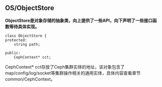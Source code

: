 ## OS/ObjectStore

**ObjectStore是对象存储的抽象类，向上提供了一些API，向下声明了一些接口函数等待具体实现。**

```
class ObjectStore {
protected:
    string path;

public:
    CephContext* cct;
```



CephContext\* cct存放了Ceph集群实体的地址，该对象包含了map/config/log/socket等集群操作相关的通用实体，具体内容查看章节common/CephContext。

